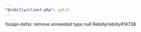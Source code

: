 ```yaml
---
"@rebilly/client-php": patch
---
```


fix(api-defs): remove unneeded type null Rebilly/rebilly#14738
